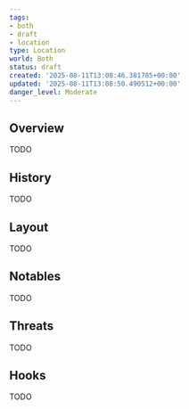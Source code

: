 ```yaml
---
tags:
- both
- draft
- location
type: Location
world: Both
status: draft
created: '2025-08-11T13:08:46.381785+00:00'
updated: '2025-08-11T13:08:50.490512+00:00'
danger_level: Moderate
---
```



## Overview

TODO
## History

TODO
## Layout

TODO
## Notables

TODO
## Threats

TODO
## Hooks

TODO
